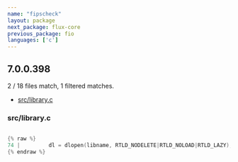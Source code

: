 ```yaml
---
name: "fipscheck"
layout: package
next_package: flux-core
previous_package: fio
languages: ['c']
---
```

## 7.0.0.398
2 / 18 files match, 1 filtered matches.

 - [src/library.c](#srclibraryc)

### src/library.c

```c

{% raw %}
74 |         dl = dlopen(libname, RTLD_NODELETE|RTLD_NOLOAD|RTLD_LAZY);
{% endraw %}

```
